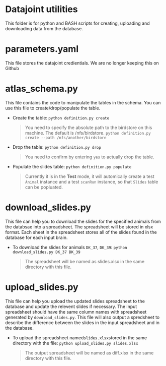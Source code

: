 # Datajoint utilities
This folder is for python and BASH scripts for creating, uploading and
downloading data from the database.

# parameters.yaml
This file stores the datajoint credientials. We are no longer keeping
this on Github

# atlas_schema.py
This file contains the code to manipulate the tables in the schema. You can use this file to create/drop/populate the table. 
- Create the table: 
	`python definition.py create`
	> You need to specify the absolute path to the birdstore on this machine. 
	The default is /nfs/birdstore.
	> `python definition.py create --path /nfs/another/birdstore`
- Drop the table: 
	`python definition.py drop`
	> You need to confirm by entering `yes` to actually drop the table. 
- Populate the slides table: 
	`python definition.py populate`
	> Currently it is in the **Test** mode, it will automically create a test `Animal` instance and a test `scanRun` instance, so that `Slides` table can be popluated.

# download_slides.py
This file can help you to download the slides for the specified animals from the databsae into a spreadsheet. The spreadsheet will be stored in xlsx format. Each sheet in the spreadsheet stores all of the slides found in the database for each input brain. 
- To download the slides for animals `DK_37`, `DK_39`:
	`python download_slides.py DK_37 DK_39`
	> The spreadsheet will be named as slides.xlsx in the same directory with this file. 

# upload_slides.py
This file can help you upload the updated slides spreadsheet to the database and update the relevent slides if necessary. The input spreadsheet should have the same column names with spreadsheet generated by `download_slides.py`. This file will also output a spredsheet to describe the difference between the slides in the input spreadsheet and in the database. 

- To upload the spreadsheet named`slides.xlsx`stored in the same directory with the file:
	`python upload_slides.py slides.xlsx`
	> The output spreadsheet will be named as diff.xlsx in the same directory with this file. 
